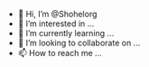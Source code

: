- 👋 Hi, I’m @Shohelorg
- 👀 I’m interested in ...
- 🌱 I’m currently learning ...
- 💞️ I’m looking to collaborate on ...
- 📫 How to reach me ...

<!---
Shohelorg/Shohelorg is a ✨ special ✨ repository because its `README.md` (this file) appears on your GitHub profile.
You can click the Preview link to take a look at your changes.
--->

